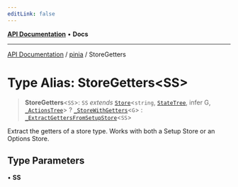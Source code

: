 ```yaml
---
editLink: false
---
```


[**API Documentation**](../../index.md) • **Docs**

***

[API Documentation](../../index.md) / [pinia](../index.md) / StoreGetters

# Type Alias: StoreGetters\<SS\>

> **StoreGetters**\<`SS`\>: `SS` *extends* [`Store`](Store.md)\<`string`, [`StateTree`](StateTree.md), infer G, [`_ActionsTree`](ActionsTree.md)\> ? [`_StoreWithGetters`](StoreWithGetters.md)\<`G`\> : [`_ExtractGettersFromSetupStore`](ExtractGettersFromSetupStore.md)\<`SS`\>

Extract the getters of a store type. Works with both a Setup Store or an
Options Store.

## Type Parameters

• **SS**
